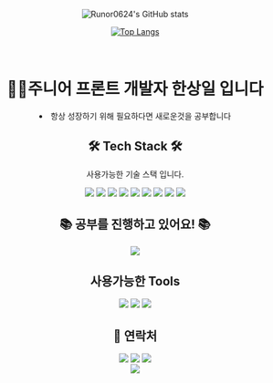 
  
<div align=center>

![Runor0624's GitHub stats](https://github-readme-stats.vercel.app/api?username=Runor0624&show_icons=true&theme=dark)

[![Top Langs](https://github-readme-stats.vercel.app/api/top-langs/?username=Runor0624&layout=compact&theme=dark&langs_count=10)](https://github.com/anuraghazra/github-readme-stats)

<br />


<h1 align = 'center'>🧑‍💻주니어 프론트 개발자 한상일 입니다</h1>
<div align = 'center'>
<li>항상 성장하기 위해 필요하다면 새로운것을 공부합니다</li>
  </div>
  


<h2 align = 'center'> 🛠 Tech Stack 🛠 </h2>
<p align = 'center' > 사용가능한 기술 스택 입니다. </p>
<div align = 'center'>
  <img src="https://img.shields.io/badge/JavaScript-F7DF1E?style=flat&logo=JavaScript&logoColor=white"/>
  <img src="https://img.shields.io/badge/React-61DAFB?style=flat&logo=React&logoColor=white"/>
    <img src="https://img.shields.io/badge/React Router-FF4154?style=flat&logo=React Router&logoColor=white"/>
    <img src="https://img.shields.io/badge/CSS3-1572B6?style=flat&logo=CSS3&logoColor=white"/>
    <img src="https://img.shields.io/badge/styled-components-DB7093?style=flat&logo=styled-components&logoColor=white"/>
  <img src="https://img.shields.io/badge/SCSS-CC6699?style=flat-square&logo=SCSS&logoColor=white"/>
      <img src="https://img.shields.io/badge/TypeScript-3178C6?style=flat&logo=TypeScript&logoColor=white"/>
        <img src="https://img.shields.io/badge/Sequelize-52B0E7?style=flat&logo=Sequelize&logoColor=white"/>
        <img src="https://img.shields.io/badge/Express-000000?style=flat&logo=Express&logoColor=white"/>


  </div>
  <h2 align = 'center'>📚 공부를 진행하고 있어요! 📚</h2>
  <div align = 'center'>
          <img src="https://img.shields.io/badge/Next.js-000000?style=flat&logo=Next.js&logoColor=white"/>
</div>

<div align = 'center'>
  <h2 align = 'center'>사용가능한 Tools</h2>
    <img src="https://img.shields.io/badge/Slack-4A514B?style=flat&logo=Slack&logoColor=white"/>
      <img src="https://img.shields.io/badge/Trello-0052CC?style=flat&logo=Trello&logoColor=white"/>
          <img src="https://img.shields.io/badge/Postman-FF6C37?style=flat&logo=Postman&logoColor=white"/>

</div>
<h2 align = 'center'> 👥 연락처 </h2>
<div align = 'center'>
    <a href=mailto:"bsc7417@gmail.com"><img src="https://img.shields.io/badge/Gmail-3178C6?style=flat&logo=Gmail&logoColor=white"/></a>
  <a href="https://delta-064.tistory.com"><img src="https://img.shields.io/badge/Blogger-FF5722?style=flat&logo=Blogger&logoColor=white"/></a>
  <a href="https://www.notion.so/sangilhan/1d93eaff270645ce875980608e7090c8"><img src="https://img.shields.io/badge/Notion-000000?style=flat&logo=Notion&logoColor=white"/></a>
</div>

 
<!--
**Runor0624/Runor0624** is a ✨ _special_ ✨ repository because its `README.md` (this file) appears on your GitHub profile.

Here are some ideas to get you started:

- 🔭 I’m currently working on ...
- 🌱 I’m currently learning ...
- 👯 I’m looking to collaborate on ...
- 🤔 I’m looking for help with ...
- 💬 Ask me about ...
- 📫 How to reach me: ...
- 😄 Pronouns: ...
- ⚡ Fun fact: ...
-->


<div align = 'center'>
  <a href="https://hits.seeyoufarm.com"><img src="https://hits.seeyoufarm.com/api/count/incr/badge.svg?url=https%3A%2F%2Fgithub.com%2FRunor0624&count_bg=%2379C83D&title_bg=%23555555&icon=&icon_color=%23E7E7E7&title=hits&edge_flat=false"/></a>
</div>
